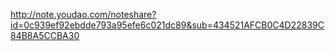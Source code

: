 http://note.youdao.com/noteshare?id=0c939ef92ebdde793a95efe6c021dc89&sub=434521AFCB0C4D22839C84B8A5CCBA30
